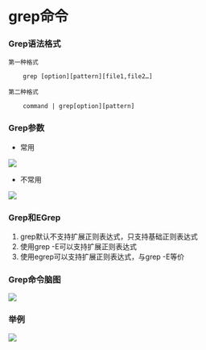 # grep命令

### Grep语法格式

```
第一种格式

	grep [option][pattern][file1,file2…]

第二种格式

	command | grep[option][pattern]
```

### Grep参数

* 常用

![](/Users/sunwj/Documents/GitHub/JavaGitBook/image/grep命令参数.png)

* 不常用

![](/Users/sunwj/Documents/GitHub/JavaGitBook/image/grep命令参数2.png)

### Grep和EGrep

1. grep默认不支持扩展正则表达式，只支持基础正则表达式
2. 使用grep -E可以支持扩展正则表达式
3. 使用egrep可以支持扩展正则表达式，与grep -E等价

### Grep命令脑图

![](/Users/sunwj/Documents/GitHub/JavaGitBook/image/grep命令脑图.png)

### 举例

![](/Users/sunwj/Documents/GitHub/JavaGitBook/image/grep示例.png)

